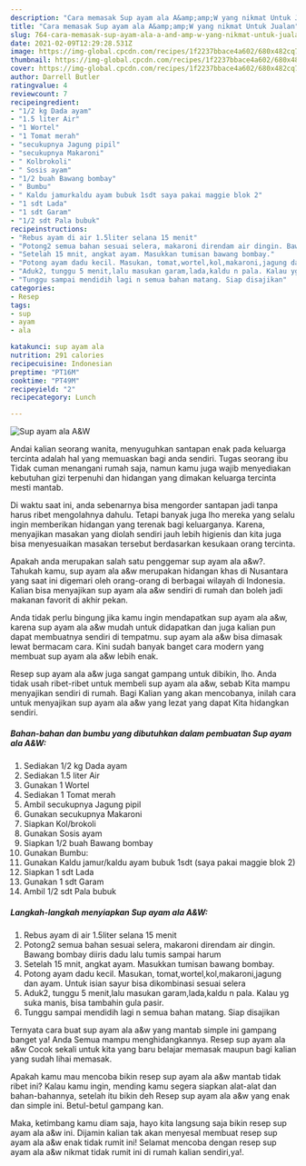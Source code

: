 ```yaml
---
description: "Cara memasak Sup ayam ala A&amp;amp;W yang nikmat Untuk Jualan"
title: "Cara memasak Sup ayam ala A&amp;amp;W yang nikmat Untuk Jualan"
slug: 764-cara-memasak-sup-ayam-ala-a-and-amp-w-yang-nikmat-untuk-jualan
date: 2021-02-09T12:29:28.531Z
image: https://img-global.cpcdn.com/recipes/1f2237bbace4a602/680x482cq70/sup-ayam-ala-aw-foto-resep-utama.jpg
thumbnail: https://img-global.cpcdn.com/recipes/1f2237bbace4a602/680x482cq70/sup-ayam-ala-aw-foto-resep-utama.jpg
cover: https://img-global.cpcdn.com/recipes/1f2237bbace4a602/680x482cq70/sup-ayam-ala-aw-foto-resep-utama.jpg
author: Darrell Butler
ratingvalue: 4
reviewcount: 7
recipeingredient:
- "1/2 kg Dada ayam"
- "1.5 liter Air"
- "1 Wortel"
- "1 Tomat merah"
- "secukupnya Jagung pipil"
- "secukupnya Makaroni"
- " Kolbrokoli"
- " Sosis ayam"
- "1/2 buah Bawang bombay"
- " Bumbu"
- " Kaldu jamurkaldu ayam bubuk 1sdt saya pakai maggie blok 2"
- "1 sdt Lada"
- "1 sdt Garam"
- "1/2 sdt Pala bubuk"
recipeinstructions:
- "Rebus ayam di air 1.5liter selana 15 menit"
- "Potong2 semua bahan sesuai selera, makaroni direndam air dingin. Bawang bombay diiris dadu lalu tumis sampai harum"
- "Setelah 15 mnit, angkat ayam. Masukkan tumisan bawang bombay."
- "Potong ayam dadu kecil. Masukan, tomat,wortel,kol,makaroni,jagung dan ayam. Untuk isian sayur bisa dikombinasi sesuai selera"
- "Aduk2, tunggu 5 menit,lalu masukan garam,lada,kaldu n pala. Kalau yg suka manis, bisa tambahin gula pasir."
- "Tunggu sampai mendidih lagi n semua bahan matang. Siap disajikan"
categories:
- Resep
tags:
- sup
- ayam
- ala

katakunci: sup ayam ala 
nutrition: 291 calories
recipecuisine: Indonesian
preptime: "PT16M"
cooktime: "PT49M"
recipeyield: "2"
recipecategory: Lunch

---
```



![Sup ayam ala A&amp;W](https://img-global.cpcdn.com/recipes/1f2237bbace4a602/680x482cq70/sup-ayam-ala-aw-foto-resep-utama.jpg)

Andai kalian seorang wanita, menyuguhkan santapan enak pada keluarga tercinta adalah hal yang memuaskan bagi anda sendiri. Tugas seorang ibu Tidak cuman menangani rumah saja, namun kamu juga wajib menyediakan kebutuhan gizi terpenuhi dan hidangan yang dimakan keluarga tercinta mesti mantab.

Di waktu  saat ini, anda sebenarnya bisa mengorder santapan jadi tanpa harus ribet mengolahnya dahulu. Tetapi banyak juga lho mereka yang selalu ingin memberikan hidangan yang terenak bagi keluarganya. Karena, menyajikan masakan yang diolah sendiri jauh lebih higienis dan kita juga bisa menyesuaikan masakan tersebut berdasarkan kesukaan orang tercinta. 



Apakah anda merupakan salah satu penggemar sup ayam ala a&amp;w?. Tahukah kamu, sup ayam ala a&amp;w merupakan hidangan khas di Nusantara yang saat ini digemari oleh orang-orang di berbagai wilayah di Indonesia. Kalian bisa menyajikan sup ayam ala a&amp;w sendiri di rumah dan boleh jadi makanan favorit di akhir pekan.

Anda tidak perlu bingung jika kamu ingin mendapatkan sup ayam ala a&amp;w, karena sup ayam ala a&amp;w mudah untuk didapatkan dan juga kalian pun dapat membuatnya sendiri di tempatmu. sup ayam ala a&amp;w bisa dimasak lewat bermacam cara. Kini sudah banyak banget cara modern yang membuat sup ayam ala a&amp;w lebih enak.

Resep sup ayam ala a&amp;w juga sangat gampang untuk dibikin, lho. Anda tidak usah ribet-ribet untuk membeli sup ayam ala a&amp;w, sebab Kita mampu menyajikan sendiri di rumah. Bagi Kalian yang akan mencobanya, inilah cara untuk menyajikan sup ayam ala a&amp;w yang lezat yang dapat Kita hidangkan sendiri.

<!--inarticleads1-->

##### Bahan-bahan dan bumbu yang dibutuhkan dalam pembuatan Sup ayam ala A&amp;W:

1. Sediakan 1/2 kg Dada ayam
1. Sediakan 1.5 liter Air
1. Gunakan 1 Wortel
1. Sediakan 1 Tomat merah
1. Ambil secukupnya Jagung pipil
1. Gunakan secukupnya Makaroni
1. Siapkan  Kol/brokoli
1. Gunakan  Sosis ayam
1. Siapkan 1/2 buah Bawang bombay
1. Gunakan  Bumbu:
1. Gunakan  Kaldu jamur/kaldu ayam bubuk 1sdt (saya pakai maggie blok 2)
1. Siapkan 1 sdt Lada
1. Gunakan 1 sdt Garam
1. Ambil 1/2 sdt Pala bubuk




<!--inarticleads2-->

##### Langkah-langkah menyiapkan Sup ayam ala A&amp;W:

1. Rebus ayam di air 1.5liter selana 15 menit
1. Potong2 semua bahan sesuai selera, makaroni direndam air dingin. Bawang bombay diiris dadu lalu tumis sampai harum
1. Setelah 15 mnit, angkat ayam. Masukkan tumisan bawang bombay.
1. Potong ayam dadu kecil. Masukan, tomat,wortel,kol,makaroni,jagung dan ayam. Untuk isian sayur bisa dikombinasi sesuai selera
1. Aduk2, tunggu 5 menit,lalu masukan garam,lada,kaldu n pala. Kalau yg suka manis, bisa tambahin gula pasir.
1. Tunggu sampai mendidih lagi n semua bahan matang. Siap disajikan




Ternyata cara buat sup ayam ala a&amp;w yang mantab simple ini gampang banget ya! Anda Semua mampu menghidangkannya. Resep sup ayam ala a&amp;w Cocok sekali untuk kita yang baru belajar memasak maupun bagi kalian yang sudah lihai memasak.

Apakah kamu mau mencoba bikin resep sup ayam ala a&amp;w mantab tidak ribet ini? Kalau kamu ingin, mending kamu segera siapkan alat-alat dan bahan-bahannya, setelah itu bikin deh Resep sup ayam ala a&amp;w yang enak dan simple ini. Betul-betul gampang kan. 

Maka, ketimbang kamu diam saja, hayo kita langsung saja bikin resep sup ayam ala a&amp;w ini. Dijamin kalian tak akan menyesal membuat resep sup ayam ala a&amp;w enak tidak rumit ini! Selamat mencoba dengan resep sup ayam ala a&amp;w nikmat tidak rumit ini di rumah kalian sendiri,ya!.

